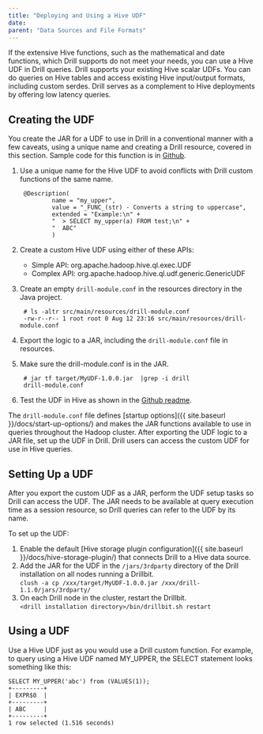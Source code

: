 ```yaml
---
title: "Deploying and Using a Hive UDF"
date: 
parent: "Data Sources and File Formats"
---
```

If the extensive Hive functions, such as the mathematical and date functions, which Drill supports do not meet your needs, you can use a Hive UDF in Drill queries. Drill supports your existing Hive scalar UDFs. You can do queries on Hive tables and access existing Hive input/output formats, including custom serdes. Drill serves as a complement to Hive deployments by offering low latency queries.

## Creating the UDF
You create the JAR for a UDF to use in Drill in a conventional manner with a few caveats, using a unique name and creating a Drill resource, covered in this section. Sample code for this function is in [Github](https://github.com/viadea/HiveUDF).

1. Use a unique name for the Hive UDF to avoid conflicts with Drill custom functions of the same name.

        @Description(
                name = "my_upper",
                value = "_FUNC_(str) - Converts a string to uppercase",
                extended = "Example:\n" +
                "  > SELECT my_upper(a) FROM test;\n" +
                "  ABC"
                )

2. Create a custom Hive UDF using either of these APIs:  
   * Simple API: org.apache.hadoop.hive.ql.exec.UDF
   * Complex API: org.apache.hadoop.hive.ql.udf.generic.GenericUDF
3. Create an empty `drill-module.conf` in the resources directory in the Java project.  

        # ls -altr src/main/resources/drill-module.conf
        -rw-r--r-- 1 root root 0 Aug 12 23:16 src/main/resources/drill-module.conf

4. Export the logic to a JAR, including the `drill-module.conf` file in resources.

5. Make sure the drill-module.conf is in the JAR.

        # jar tf target/MyUDF-1.0.0.jar  |grep -i drill
        drill-module.conf

6. Test the UDF in Hive as shown in the [Github readme](https://github.com/viadea/HiveUDF/#c-test-udf).

The `drill-module.conf` file defines [startup options]({{ site.baseurl }}/docs/start-up-options/) and makes the JAR functions available to use in queries throughout the Hadoop cluster. After exporting the UDF logic to a JAR file, set up the UDF in Drill. Drill users can access the custom UDF for use in Hive queries.

## Setting Up a UDF
After you export the custom UDF as a JAR, perform the UDF setup tasks so Drill can access the UDF. The JAR needs to be available at query execution time as a session resource, so Drill queries can refer to the UDF by its name.
 
To set up the UDF:

1. Enable the default [Hive storage plugin configuration]({{ site.baseurl }}/docs/hive-storage-plugin/) that connects Drill to a Hive data source.  
2. Add the JAR for the UDF in the `/jars/3rdparty` directory of the Drill installation on all nodes running a Drillbit.  
    `clush -a cp /xxx/target/MyUDF-1.0.0.jar /xxx/drill-1.1.0/jars/3rdparty/`  
3. On each Drill node in the cluster, restart the Drillbit.  
   `<drill installation directory>/bin/drillbit.sh restart`
 
## Using a UDF
Use a Hive UDF just as you would use a Drill custom function. For example, to query using a Hive UDF named MY_UPPER, the SELECT statement looks something like this:  
     
    SELECT MY_UPPER('abc') from (VALUES(1));
    +---------+
    | EXPR$0  |
    +---------+
    | ABC     |
    +---------+
    1 row selected (1.516 seconds)







